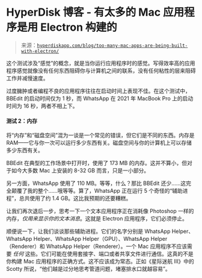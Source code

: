 <!--yml

分类：未分类

日期：2024-05-27 15:13:18

-->

# HyperDisk 博客 - 有太多的 Mac 应用程序是用 Electron 构建的

> 来源：[`hyperdiskapp.com/blog/too-many-mac-apps-are-being-built-with-electron/`](https://hyperdiskapp.com/blog/too-many-mac-apps-are-being-built-with-electron/)

这个测试涉及“感觉”的概念，就是当你运行应用程序时的感觉。写得效率高的应用程序感觉就像没有任何东西阻碍你与计算机之间的联系，没有任何粘性的层来阻碍工作并减慢速度。

过度臃肿或者编程不良的应用程序往往在启动时间上表现不佳。在这个测试中，BBEdit 的启动时间仅为 1 秒，而 WhatsApp 在 2021 年 MacBook Pro 上的启动时间为 16 秒，两者不相上下。

#### 测试 2：内存

将“内存”和“磁盘空间”混为一谈是一个常见的错误，但它们是不同的东西。内存是 RAM——它与你一次可以运行多少东西有关。磁盘空间与你的计算机上可以存储多少东西有关。

BBEdit 在典型的工作场景中打开时，使用了 173 MB 的内存。这并不算小，但对于如今大多数 Mac 上安装的 8-32 GB 而言，只是一小部分。

另一方面，WhatsApp 使用了 110 MB。等等，什么？那比 BBEdit 还少……这完全颠覆了我的整个……哦等等。算了，WhatsApp 正在运行 5 个奇怪的“辅助进程”，总共使用了约 1.4 GB。这比我预期的还要糟糕。

让我们再次退后一步，思考一下一个文本应用程序正在消耗像 Photoshop 一样的内存，*仅用来显示你的文本消息*。这就是 Electron 应用程序，它们必须停止。

顺便说一下，让我们谈谈那些辅助进程。它们的名字分别是 WhatsApp Helper、WhatsApp Helper、WhatsApp Helper（GPU）、WhatsApp Helper（Renderer）和 WhatsApp Helper（Renderer）。一个 Mac 应用程序不应该需要 *任何* 这些。它们可能在使用套接字、端口或者共享文件进行通信。这真的不是你构建 Mac 应用程序的正确方式。这不应该成为常态。正如《星际迷航 III》中的 Scotty 所说，“他们越是过分地思考管道问题，堵塞排水口就越容易”。
